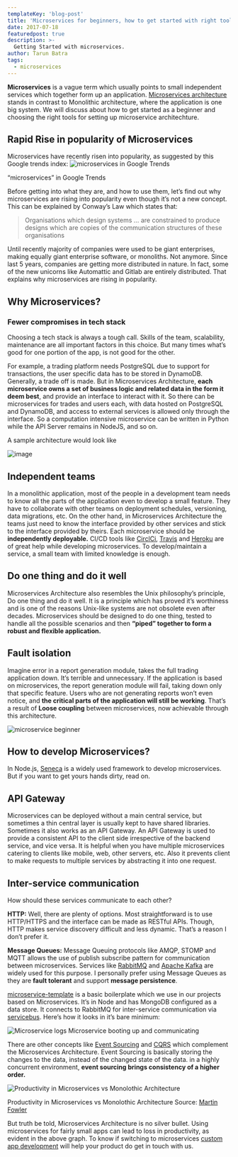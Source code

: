 ```yaml
---
templateKey: 'blog-post'
title: 'Microservices for beginners, how to get started with right tools'
date: 2017-07-18
featuredpost: true
description: >-
  Getting Started with microservices.
author: Tarun Batra
tags:
  - microservices
---
```


__Microservices__ is a vague term which usually points to small independent services which together form up an application. [Microservices architecture](https://martinfowler.com/articles/microservices.html) stands in contrast to Monolithic architecture, where the application is one big system. We will discuss about how to get started as a beginner and choosing the right tools for setting up microservice architechture.

## Rapid Rise in popularity of Microservices
Microservices have recently risen into popularity, as suggested by this Google trends index:
![microservices in Google Trends](/img/Screen-Shot-2017-07-14-at-11.53.15-e1500013748185-768x303.png)

“microservices” in Google Trends

Before getting into what they are, and how to use them, let’s find out why microservices are rising into popularity even though it’s not a new concept. This can be explained by Conway’s Law which states that:

> Organisations which design systems … are constrained to produce designs which are copies of the communication structures of these organisations

Until recently majority of companies were used to be giant enterprises, making equally giant enterprise software, or monoliths. Not anymore. Since last 5 years, companies are getting more distributed in nature. In fact, some of the new unicorns like Automattic and Gitlab are entirely distributed. That explains why microservices are rising in popularity.

## Why Microservices?
### Fewer compromises in tech stack
Choosing a tech stack is always a tough call. Skills of the team, scalability, maintenance are all important factors in this choice. But many times what’s good for one portion of the app, is not good for the other.

For example, a trading platform needs PostgreSQL due to support for transactions, the user specific data has to be stored in DynamoDB. Generally, a trade off is made. But in Microservices Architecture, __each microservice owns a set of business logic and related data in the form it deem best__, and provide an interface to interact with it. So there can be microservices for trades and users each, with data hosted on PostgreSQL and DynamoDB, and access to external services is allowed only through the interface. So a computation intensive microservice can be written in Python while the API Server remains in NodeJS, and so on.

A sample architecture would look like

![image](/img/microservices-beginner-2-768x576.jpg)

## Independent teams
In a monolithic application, most of the people in a development team needs to know all the parts of the application even to develop a small feature. They have to collaborate with other teams on deployment schedules, versioning, data migrations, etc. On the other hand, in Microservices Architecture the teams just need to know the interface provided by other services and stick to the interface provided by theirs. Each microservice should be __independently deployable.__ CI/CD tools like [CirclCi](https://circleci.com/), [Travis](https://travis-ci.org/) and [Heroku](https://www.heroku.com/) are of great help while developing microservices. To develop/maintain a service, a small team with limited knowledge is enough.

## Do one thing and do it well
Microservices Architecture also resembles the Unix philosophy’s principle, Do one thing and do it well. It is a principle which has proved it’s worthiness and is one of the reasons Unix-like systems are not obsolete even after decades. Microservices should be designed to do one thing, tested to handle all the possible scenarios and then __“piped” together to form a robust and flexible application.__

## Fault isolation
Imagine error in a report generation module, takes the full trading application down. It’s terrible and unnecessary. If the application is based on microservices, the report generation module will fail, taking down only that specific feature. Users who are not generating reports won’t even notice, and __the critical parts of the application will still be working__. That’s a result of __Loose coupling__ between microservices, now achievable through this architecture.

![microservice beginner](/img/microservice-beginner-1-768x576.jpg)

## How to develop Microservices?
In Node.js, [Seneca](http://senecajs.org/) is a widely used framework to develop microservices. But if you want to get yours hands dirty, read on.

## API Gateway
Microservices can be deployed without a main central service, but sometimes a thin central layer is usually kept to have shared libraries. Sometimes it also works as an API Gateway.
An API Gateway is used to provide a consistent API to the client side irrespective of the backend service, and vice versa. It is helpful when you have multiple microservices catering to clients like mobile, web, other servers, etc. Also it prevents client to make requests to multiple services by abstracting it into one request.

## Inter-service communication
How should these services communicate to each other?

__HTTP:__ Well, there are plenty of options. Most straightforward is to use HTTP/HTTPS and the interface can be made as RESTful APIs. Though, HTTP makes service discovery difficult and less dynamic. That’s a reason I don’t prefer it.

__Message Queues:__ Message Queuing protocols like AMQP, STOMP and MQTT allows the use of publish subscribe pattern for communication between microservices. Services like [RabbitMQ](https://www.rabbitmq.com/) and [Apache Kafka](https://kafka.apache.org/) are widely used for this purpose. I personally prefer using Message Queues as they are __fault tolerant__ and support __message persistence__.
 

[microservice-template](https://github.com/Codebrahma/microservice-template) is a basic boilerplate which we use in our projects based on Microservices. It’s in Node and has MongoDB configured as a data store. It connects to RabbitMQ for inter-service communication via[ servicebus](https://www.npmjs.com/package/servicebus). Here’s how it looks in it’s bare minimum:

![Microservice logs](/img/Screen-Shot-2017-07-13-at-19.21.56-768x194.png)
Microservice booting up and communicating

There are other concepts like [Event Sourcing](https://martinfowler.com/eaaDev/EventSourcing.html) and [CQRS](https://martinfowler.com/bliki/CQRS.html) which complement the Microservices Architecture. Event Sourcing is basically storing the changes to the data, instead of the changed state of the data. in a highly concurrent environment, __event sourcing brings consistency of a higher order.__

![Productivity in Microservices vs Monolothic Architecture](/img/productivity.png)

Productivity in Microservices vs Monolothic Architecture Source: [Martin Fowler](https://martinfowler.com/bliki/MicroservicePremium.html)

But truth be told, Microservices Architecture is no silver bullet. Using microservices for fairly small apps can lead to loss in productivity, as evident in the above graph. To know if switching to microservices [custom app development](https://codebrahma.com/custom-software-development-company/) will help your product do get in touch with us.